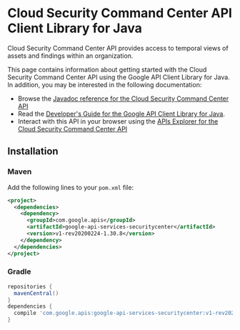 # Cloud Security Command Center API Client Library for Java

Cloud Security Command Center API provides access to temporal views of assets and findings within an organization.

This page contains information about getting started with the Cloud Security Command Center API
using the Google API Client Library for Java. In addition, you may be interested
in the following documentation:

* Browse the [Javadoc reference for the Cloud Security Command Center API][javadoc]
* Read the [Developer's Guide for the Google API Client Library for Java][google-api-client].
* Interact with this API in your browser using the [APIs Explorer for the Cloud Security Command Center API][api-explorer]

## Installation

### Maven

Add the following lines to your `pom.xml` file:

```xml
<project>
  <dependencies>
    <dependency>
      <groupId>com.google.apis</groupId>
      <artifactId>google-api-services-securitycenter</artifactId>
      <version>v1-rev20200224-1.30.8</version>
    </dependency>
  </dependencies>
</project>
```

### Gradle

```gradle
repositories {
  mavenCentral()
}
dependencies {
  compile 'com.google.apis:google-api-services-securitycenter:v1-rev20200224-1.30.8'
}
```

[javadoc]: https://googleapis.dev/java/google-api-services-securitycenter/latest/index.html
[google-api-client]: https://github.com/googleapis/google-api-java-client/
[api-explorer]: https://developers.google.com/apis-explorer/#p/securitycenter/v1/
